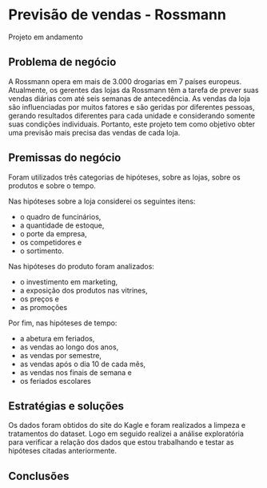 # Previsão de vendas - Rossmann

Projeto em andamento 

## Problema de negócio
A Rossmann opera em mais de 3.000 drogarias em 7 países europeus. Atualmente, os gerentes das lojas da Rossmann têm a tarefa de prever suas vendas diárias com até seis semanas de antecedência. As vendas da loja são influenciadas por muitos fatores e são geridas por diferentes pessoas, gerando resultados diferentes para cada unidade e considerando somente suas condições individuais. Portanto, este projeto tem como objetivo obter uma previsão mais precisa das vendas de cada loja.


## Premissas do negócio
Foram utilizados três categorias de hipóteses, sobre as lojas, sobre os produtos e sobre o tempo. 

Nas hipóteses sobre a loja considerei os seguintes itens: 
- o quadro de funcinários,
- a quantidade de estoque,
- o porte da empresa,
- os competidores e
- o sortimento.

Nas hipóteses do produto foram analizados:
- o investimento em marketing, 
- a exposição dos produtos nas vitrines,
- os preços e
- as promoções
  
Por fim, nas hipóteses de tempo:
- a abetura em feriados,
- as vendas ao longo dos anos,
- as vendas por semestre,
- as vendas após o dia 10 de cada mês,
- as vendas nos finais de semana e
- os feriados escolares

## Estratégias e soluções
Os dados foram obtidos do site do Kagle e foram realizados a limpeza e tratamentos do dataset. Logo em seguido realizei a análise exploratória para verificar a relação dos dados que estou trabalhando e testar as hipóteses citadas anteriormente.

## Conclusões
